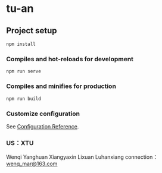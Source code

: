 # tu-an

## Project setup
```
npm install
```

### Compiles and hot-reloads for development
```
npm run serve
```

### Compiles and minifies for production
```
npm run build
```

### Customize configuration
See [Configuration Reference](https://cli.vuejs.org/config/).


### US：XTU
Wenqi Yanghuan Xiangyaxin Lixuan Luhanxiang
connection：wenq_mar@163.com
